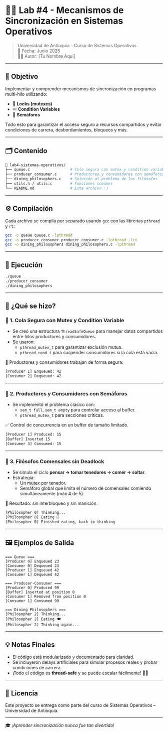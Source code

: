 # 🧠🔄 Lab #4 - Mecanismos de Sincronización en Sistemas Operativos

> Universidad de Antioquia - Curso de Sistemas Operativos  
> 📅 Fecha: Junio 2025  
> 👨‍💻 Autor: [Tu Nombre Aquí]

---

## 🎯 Objetivo

Implementar y comprender mecanismos de sincronización en programas multi-hilo utilizando:

- 🔐 **Locks (mutexes)**
- 💤 **Condition Variables**
- 🚦 **Semáforos**

Todo esto para garantizar el acceso seguro a recursos compartidos y evitar condiciones de carrera, desbordamientos, bloqueos y más.

---

## 🗂️ Contenido

```bash
📁 lab4-sistemas-operativos/
├── queue.c                  # Cola segura con mutex y condition variables
├── producer_consumer.c      # Productores y consumidores con semáforos
├── dining_philosophers.c    # Solución al problema de los filósofos
├── utils.h / utils.c        # Funciones comunes
└── README.md                # Este archivo :)
```

---

## ⚙️ Compilación

Cada archivo se compila por separado usando `gcc` con las librerías `pthread` y `rt`:

```bash
gcc -o queue queue.c -lpthread
gcc -o producer_consumer producer_consumer.c -lpthread -lrt
gcc -o dining_philosophers dining_philosophers.c -lpthread
```

---

## 🚀 Ejecución

```bash
./queue
./producer_consumer
./dining_philosophers
```

---

## 🧪 ¿Qué se hizo?

### 🧱 **1. Cola Segura con Mutex y Condition Variable**

- Se creó una estructura `ThreadSafeQueue` para manejar datos compartidos entre hilos productores y consumidores.
- Se usaron:
  - `pthread_mutex_t` para garantizar exclusión mutua.
  - `pthread_cond_t` para suspender consumidores si la cola está vacía.

🔁 Productores y consumidores trabajan de forma segura:

```bash
[Producer 1] Enqueued: 42
[Consumer 2] Dequeued: 42
```

---

### 🧺 **2. Productores y Consumidores con Semáforos**

- Se implementó el problema clásico con:
  - `sem_t full`, `sem_t empty` para controlar acceso al buffer.
  - `pthread_mutex_t` para secciones críticas.

✅ Control de concurrencia en un buffer de tamaño limitado.

```bash
[Producer 1] Produced: 15
[Buffer] Inserted 15
[Consumer 3] Consumed: 15
```

---

### 🍝 **3. Filósofos Comensales sin Deadlock**

- Se simula el ciclo **pensar → tomar tenedores → comer → soltar**.
- Estrategia:
  - Un mutex por tenedor.
  - Semáforo global que limita el número de comensales comiendo simultáneamente (máx 4 de 5).
  
🎯 Resultado: sin interbloqueo y sin inanición.

```bash
[Philosopher 0] Thinking...
[Philosopher 0] Eating 🍝
[Philosopher 0] Finished eating, back to thinking
```

---

## 🖼️ Ejemplos de Salida

```text
=== Queue ===
[Producer 0] Enqueued 23
[Consumer 0] Dequeued 23
[Producer 1] Enqueued 42
[Consumer 1] Dequeued 42

=== Producer-Consumer ===
[Producer 0] Produced 99
[Buffer] Inserted at position 0
[Consumer 1] Removed from position 0
[Consumer 1] Consumed 99

=== Dining Philosophers ===
[Philosopher 2] Thinking...
[Philosopher 2] Eating 🍽️
[Philosopher 2] Thinking again...
```

---

## 💡 Notas Finales

- El código está modularizado y documentado para claridad.
- Se incluyeron delays artificiales para simular procesos reales y probar condiciones de carrera.
- ¡Todo el código es **thread-safe** y se puede escalar fácilmente! 🧵🔧

---

## 📜 Licencia

Este proyecto se entrega como parte del curso de Sistemas Operativos – Universidad de Antioquia.

---

🎓 *¡Aprender sincronización nunca fue tan divertido!*